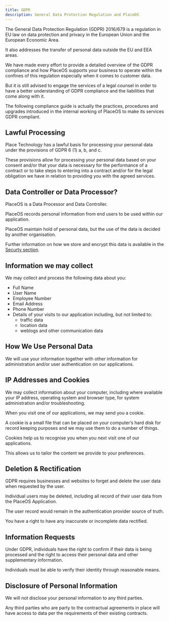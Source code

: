 ```yaml
---
title: GDPR
description: General Data Protection Regulation and PlaceOS
---
```


The General Data Protection Regulation (GDPR) 2016/679 is a regulation in EU law on data protection and privacy in the European Union and the European Economic Area. 

It also addresses the transfer of personal data outside the EU and EEA areas.

We have made every effort to provide a detailed overview of the GDPR compliance and how PlaceOS supports your business to operate within the confines of this regulation especially when it comes to customer data. 

But it is still advised to engage the services of a legal counsel in order to have a better understanding of GDPR compliance and the liabilities that come along with it. 

The following compliance guide is actually the practices, procedures and upgrades introduced in the internal working of PlaceOS to make its services GDPR compliant.

## Lawful Processing

Place Technology has a lawful basis for processing your personal data under the provisions of GDPR 6 (1) a, b, and c.  

These provisions allow for processing your personal data based on your consent and/or that your data is necessary for the performance of a contract or to take steps to entering into a contract and/or for the legal obligation we have in relation to providing you with the agreed services.

## Data Controller or Data Processor?

PlaceOS is a Data Processor and Data Controller.

PlaceOS records personal information from end users to be used within our application. 

PlaceOS maintain hold of personal data, but the use of the data is decided by another organisation. 

Further information on how we store and encrypt this data is available in the [Securty section](./security.md).

## Information we may collect

We may collect and process the following data about you:

* Full Name
* User Name
* Employee Number
* Email Address
* Phone Number
* Details of your visits to our application including, but not limited to: 
    * traffic data 
    * location data 
    * weblogs and other communication data

## How We Use Personal Data

We will use your information together with other information for administration and/or user authentication on our applications. 

## IP Addresses and Cookies

We may collect information about your computer, including where available your IP address, operating system and browser type, for system administration and/or troubleshooting.

When you visit one of our applications, we may send you a cookie. 

A cookie is a small file that can be placed on your computer’s hard disk for record keeping purposes and we may use them to do a number of things.

Cookies help us to recognise you when you next visit one of our applications. 

This allows us to tailor the content we provide to your preferences.

## Deletion & Rectification

GDPR requires businesses and websites to forget and delete the user data when requested by the user.

Individual users may be deleted, including all record of their user data from the PlaceOS Application.

The user record would remain in the authentication provider source of truth. 

You have a right to have any inaccurate or incomplete data rectified.

## Information Requests

Under GDPR, individuals have the right to confirm if their data is being processed and the right to access their personal data and other supplementary information. 

Individuals must be able to verify their identity through reasonable means.

## Disclosure of Personal Information

We will not disclose your personal information to any third parties.

Any third parties who are party to the contractual agreements in place will have access to data per the requirements of their existing contracts.